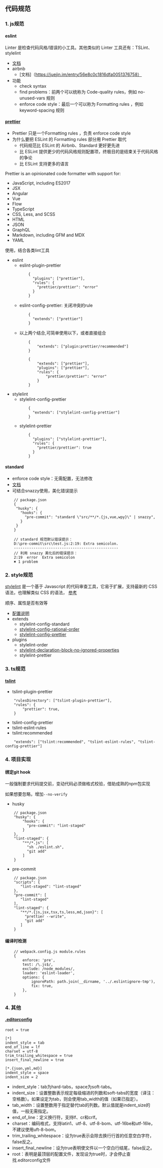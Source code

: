 ## 代码规范
### 1. js规范
#### eslint
Linter 是检查代码风格/错误的小工具。其他类似的 Linter 工具还有：TSLint、stylelint
- [文档](https://cn.eslint.org/)
- airbnb
    - [文档]（https://juejin.im/entry/56e8c0c1816dfa0051376758）
- 功能
    - check syntax
    - find problems：前两个可以统称为 Code-quality rules，例如 no-unused-vars 规则
    - enforce code style：最后一个可以称为 Formatting rules ，例如 keyword-spacing 规则

#### [prettier](https://segmentfault.com/a/1190000012909159)
- Prettier 只是一个Formatting rules ，负责 enforce code style
- 为什么要把 ESLint 的 Formatting rules 部分用 Prettier 取代
    - 代码规范比 ESLint 的 Airbnb、Standard 更好更先进
    - 比 ESLint 提供更少的代码风格规则配置项，终极目的是结束关于代码风格的争论
    - 比 ESLint 支持更多的语言

Prettier is an opinionated code formatter with support for:
- JavaScript, including ES2017
- JSX
- Angular
- Vue
- Flow
- TypeScript
- CSS, Less, and SCSS
- HTML
- JSON
- GraphQL
- Markdown, including GFM and MDX
- YAML

使用，结合各类lint工具
- eslint
    - eslint-plugin-prettier
        ```
            {
              "plugins": ["prettier"],
              "rules": {
                "prettier/prettier": "error"
              }
            }
        ```
    - eslint-config-prettier: 关闭冲突的rule
        ```
            {
              "extends": ["prettier"]
            }
        ```
    - 以上两个结合,可简单使用以下，或者直接组合
        ```
            {
                "extends": ["plugin:prettier/recommended"]
            }
        ```
        ```
            {
                "extends": ["prettier"],
                "plugins": ["prettier"],
                "rules": {
                    "prettier/prettier": "error"
                }
            }
        ```
- stylelint
    - stylelint-config-prettier
        ```
            {
              "extends": ["stylelint-config-prettier"]
            }
        ```
    - stylelint-prettier
        ```
            {
              "plugins": ["stylelint-prettier"],
              "rules": {
                "prettier/prettier": true
              }
            }
        ```

#### standard
- enforce code style：无需配置，无法修改
- [文档](https://standardjs.com/readme-zhcn.html)
- 可结合snazzy使用，美化错误提示
```
    // package.json
    {
     "husky": {
       "hooks": {
         "pre-commit": "standard \"src/**/*.{js,vue,wpy}\" | snazzy",
       }
     }
    }
```
```
    // standard 规范默认错误提示：
    D:\pre-commit\src\test.js:2:19: Extra semicolon.
    ------------------------------------------------
    // 利用 snazzy 美化后的错误提示：
    2:19  error  Extra semicolon
    ✖ 1 problem
```

### 2. style规范
[stylelint](https://stylelint.io/user-guide/) 是一个基于 Javascript 的代码审查工具，它易于扩展，支持最新的 CSS 语法，也理解类似 CSS 的语法，
[参考](https://segmentfault.com/a/1190000008708473)

顺序、属性是否有效等

- [配置说明](https://juejin.im/post/5b4ffd1ef265da0f990d52e8)
- extends
    - stylelint-config-standard
    - [stylelint-config-rational-order](https://www.npmjs.com/package/stylelint-config-rational-order)
    - [stylelint-config-prettier](https://www.npmjs.com/package/stylelint-config-prettier)
- plugins
    - stylelint-order
    - [stylelint-declaration-block-no-ignored-properties](https://www.npmjs.com/package/stylelint-declaration-block-no-ignored-properties)
    - stylelint-prettier

### 3. ts规范
#### [tslint](https://palantir.github.io/tslint/usage/cli/)
- tslint-plugin-prettier
```
    "rulesDirectory": ["tslint-plugin-prettier"],
    "rules": {
        "prettier": true,
    }
```
- tslint-config-prettier
- tslint-eslint-rules
- tslint:recommended
```
    "extends": ["tslint:recommended", "tslint-eslint-rules", "tslint-config-prettier"]
```

### 4. 项目实现
#### 绑定git hook
一般强制要求代码提交前，变动代码必须做格式校验，借助成熟的npm包实现

如果想要忽略，增加`--no-verify`

- husky
```
    // package.json
    "husky": {
        "hooks": {
          "pre-commit": "lint-staged"
        }
    },
    "lint-staged": {
        "**/*.js": [
          "sh ./eslint.sh",
          "git add"
        ]
    }
```
- pre-commit
```
    // package.json
    "scripts": {
       "lint-staged": "lint-staged"
    },
    "pre-commit": [
       "lint-staged"
    ],
    "lint-staged": {
       "**/*.{js,jsx,tsx,ts,less,md,json}": [
         "prettier --write",
         "git add"
       ]
    }
```

#### 编译时检测
```
    // webpack.config.js module.rules
    {
        enforce: 'pre',
        test: /\.js$/,
        exclude: /node_modules/,
        loader: 'eslint-loader',
        options: {
            ignorePath: path.join(__dirname, '../.eslintignore-tmp'),
            fix: true,
        },
    }
```

### 4. 其他
#### [.editorconfig](http://www.alloyteam.com/2014/12/editor-config/)
```
root = true

[*]
indent_style = tab
end_of_line = lf
charset = utf-8
trim_trailing_whitespace = true
insert_final_newline = true

[*.{json,yml,md}]
indent_style = space
indent_size = 2
```
- indent_style：tab为hard-tabs，space为soft-tabs。
- indent_size：设置整数表示规定每级缩进的列数和soft-tabs的宽度（译注：空格数）。如果设定为tab，则会使用tab_width的值（如果已指定）。
- tab_width：设置整数用于指定替代tab的列数。默认值就是indent_size的值，一般无需指定。
- end_of_line：定义换行符，支持lf、cr和crlf。
- charset：编码格式，支持latin1、utf-8、utf-8-bom、utf-16be和utf-16le，不建议使用uft-8-bom。
- trim_trailing_whitespace：设为true表示会除去换行行首的任意空白字符，false反之。
- insert_final_newline：设为true表明使文件以一个空白行结尾，false反之。
- root：表明是最顶层的配置文件，发现设为true时，才会停止查找.editorconfig文件



